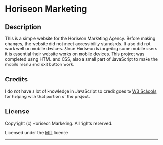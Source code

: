 # Horiseon Marketing

## Description 

This is a simple website for the Horiseon Marketing Agency. Before making changes, the website did not meet accessibility standards. It also did not work well on mobile devices. Since Horiseon is targeting some mobile users it is essential their website works on mobile devices. This project was completed using HTML and CSS, also a small part of JavaScript to make the mobile menu and exit button work. 

## Credits

I do not have a lot of knowledge in JavaScript so credit goes to [W3 Schools](https://www.w3schools.com/) for helping with that portion of the project.

## License

Copyright (c) Horiseon Marketing. All rights reserved.

Licensed under the [MIT](https://choosealicense.com/licenses/mit/) license


---
